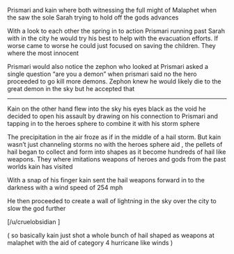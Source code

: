 Prismari and kain where both witnessing the full might of Malaphet when the saw the sole Sarah trying to hold off the gods advances 

With a look to each other the spring in to action Prismari running past Sarah with in the city he would try his best to help with the evacuation efforts. If worse came to worse he could just focused on saving the children. They where the most innocent 

Prismari would also notice the zephon who looked at Prismari asked a single question “are you a demon”  when prismari said no the hero proceeded to go kill more demons. Zephon knew he would likely die to the great demon in the sky but he accepted that 

 - - - 

Kain on the other hand flew into the sky his eyes black as the void he decided to open his assault by drawing on his connection to Prismari and tapping in to the heroes sphere to combine it with his storm sphere 

The precipitation in the air froze as if in the middle of a hail storm. But kain wasn’t just channeling storms no with the heroes sphere aid ,  the pellets of hail began to  collect and form into shapes as it become hundreds of hail like weapons. They where  imitations weapons of heroes and gods from the past worlds kain has visited  

With a snap of his finger kain sent the hail weapons forward in to the darkness with a wind speed of 254 mph 

He then proceeded to create a wall of lightning in the sky over the city  to slow the god further 


[/u/cruelobsidian ] 

( so basically kain just shot a whole bunch of hail shaped as weapons at malaphet with the aid of category  4 hurricane like winds )